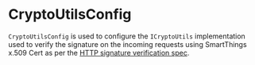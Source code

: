 

# CryptoUtilsConfig

```CryptoUtilsConfig``` is used to configure the ```ICryptoUtils``` implementation used to verify the signature on the incoming requests using SmartThings x.509 Cert as per the [HTTP signature verification spec](https://developer-preview.smartthings.com/docs/connected-services/test-your-connected-service).  